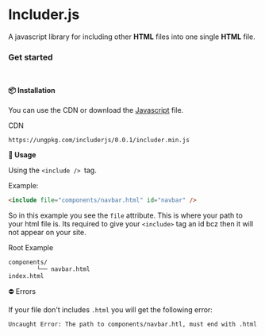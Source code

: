 # Includer.js

A javascript library for including other **HTML** files into one single **HTML** file.

### Get started

<br>

<b>📦 Installation</b><br><br>
You can use the CDN or download the [Javascript](https://cdn.hypll.org/services/programing/includerjs/includer.min.js) file.

CDN

```
https://ungpkg.com/includerjs/0.0.1/includer.min.js
```

<b>🚀 Usage</b><br>

Using the `<include /> `tag.

Example:

```html
<include file="components/navbar.html" id="navbar" />
```

So in this example you see the `file` attribute. This is where your path to your html file is. Its required to give your `<include>` tag an id bcz then it will not appear on your site.

Root Example

```shell
components/
        └── navbar.html
index.html
```

⛔️ Errors

If your file don't includes `.html` you will get the following error:

```bash
Uncaught Error: The path to components/navbar.htl, must end with .html
```
